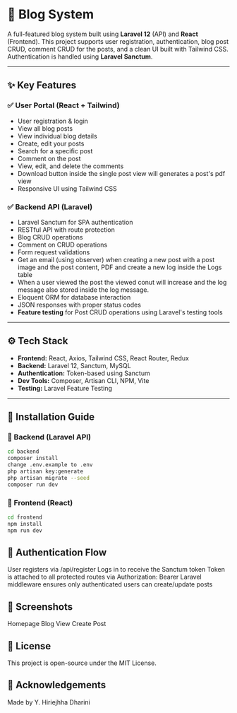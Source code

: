 # 📝 Blog System

A full-featured blog system built using **Laravel 12** (API) and **React** (Frontend). This project supports user registration, authentication, blog post CRUD, comment CRUD for the posts, and a clean UI built with Tailwind CSS. Authentication is handled using **Laravel Sanctum**.

---

## ✨ Key Features

### ✅ User Portal (React + Tailwind)
- User registration & login
- View all blog posts
- View individual blog details
- Create, edit your posts
- Search for a specific post
- Comment on the post
- View, edit, and delete the comments
- Download button inside the single post view will generates a post's pdf view
- Responsive UI using Tailwind CSS

### ✅ Backend API (Laravel)
- Laravel Sanctum for SPA authentication
- RESTful API with route protection
- Blog CRUD operations
- Comment on CRUD operations
- Form request validations
- Get an email (using observer) when creating a new post with a post image and the post content, PDF and create a new log inside the Logs table
- When a user viewed the post the viewed conut will increase and the log message also stored inside the log message.
- Eloquent ORM for database interaction
- JSON responses with proper status codes
- **Feature testing** for Post CRUD operations using Laravel's testing tools

---

## ⚙️ Tech Stack

- **Frontend:** React, Axios, Tailwind CSS, React Router, Redux
- **Backend:** Laravel 12, Sanctum, MySQL
- **Authentication:** Token-based using Sanctum
- **Dev Tools:** Composer, Artisan CLI, NPM, Vite
- **Testing:** Laravel Feature Testing 

---

## 🚀 Installation Guide

### 🔧 Backend (Laravel API)

```bash
cd backend
composer install
change .env.example to .env
php artisan key:generate
php artisan migrate --seed
composer run dev
```

### 🔧 Frontend (React)
```bash
cd frontend
npm install
npm run dev
```

## 🔐 Authentication Flow
User registers via /api/register
Logs in to receive the Sanctum token
Token is attached to all protected routes via Authorization: Bearer <token>
Laravel middleware ensures only authenticated users can create/update posts

## 📸 Screenshots

Homepage	Blog View	Create Post

## 📄 License
This project is open-source under the MIT License.

## 🙌 Acknowledgements
Made by Y. Hiriejhha Dharini

